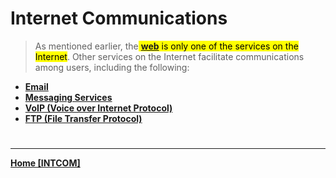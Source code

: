 # Internet Communications
> As mentioned earlier, the<mark class="hltr-green"> **[web](web)** is only one of the services on the Internet</mark>. Other services on the Internet facilitate communications among users, including the following:

- **[Email](INTCOMEMAIL)**
- **[Messaging Services](INTCOMMESSAGING)**
- **[VoIP (Voice over Internet Protocol)](INTCOMVOIP)**
- **[FTP (File Transfer Protocol)](INTCOMFTP)**

# 
---
**[Home [INTCOM]](INTCOM11)**